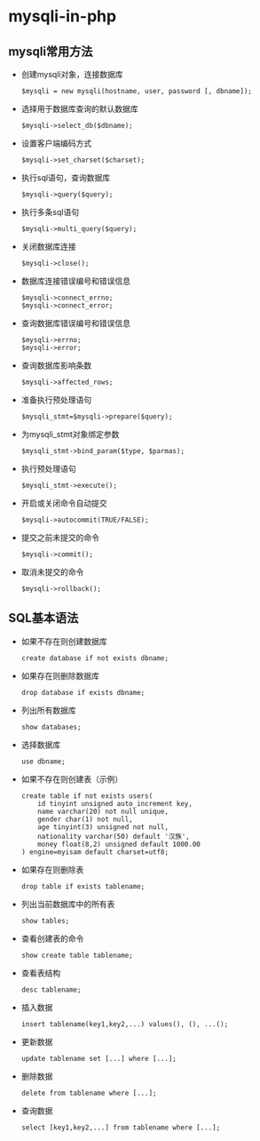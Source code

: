 # mysqli-in-php
## **mysqli常用方法**
- 创建mysqli对象，连接数据库
    ```
    $mysqli = new mysqli(hostname, user, password [, dbname]);
    ```
- 选择用于数据库查询的默认数据库
    ```
    $mysqli->select_db($dbname);
    ```
- 设置客户端编码方式
    ```
    $mysqli->set_charset($charset);
    ```
- 执行sql语句，查询数据库
    ```
    $mysqli->query($query);
    ```
- 执行多条sql语句
    ```
    $mysqli->multi_query($query);
    ```
- 关闭数据库连接
    ```
    $mysqli->close();
    ```
- 数据库连接错误编号和错误信息
    ```
    $mysqli->connect_errno;
    $mysqli->connect_error;
    ```
- 查询数据库错误编号和错误信息
    ```
    $mysqli->errno;
    $mysqli->error;
    ```
- 查询数据库影响条数
    ```
    $mysqli->affected_rows;
    ```
- 准备执行预处理语句
    ```
    $mysqli_stmt=$mysqli->prepare($query);
    ```
- 为mysqli_stmt对象绑定参数
    ```
    $mysqli_stmt->bind_param($type, $parmas);
    ```
- 执行预处理语句
    ```
    $mysqli_stmt->execute();
    ```
- 开启或关闭命令自动提交
    ```
    $mysqli->autocommit(TRUE/FALSE);
    ```
- 提交之前未提交的命令
    ```
    $mysqli->commit();
    ```
- 取消未提交的命令
    ```
    $mysqli->rollback();
    ```
## **SQL基本语法**
- 如果不存在则创建数据库
    ```
    create database if not exists dbname;
    ```
- 如果存在则删除数据库
    ```
    drop database if exists dbname;
    ```
- 列出所有数据库
    ```
    show databases;
    ```
- 选择数据库
    ```
    use dbname;
    ```
- 如果不存在则创建表（示例）
    ```
    create table if not exists users(
        id tinyint unsigned auto_increment key,
        name varchar(20) not null unique,
        gender char(1) not null,
        age tinyint(3) unsigned not null,
        nationality varchar(50) default '汉族',
        money float(8,2) unsigned default 1000.00
    ) engine=myisam default charset=utf8;
    ```
- 如果存在则删除表
    ```
    drop table if exists tablename;
    ```
- 列出当前数据库中的所有表
    ```
    show tables;
    ```
- 查看创建表的命令
    ```
    show create table tablename;
    ```
- 查看表结构
    ```
    desc tablename;
    ```
- 插入数据
    ```
    insert tablename(key1,key2,...) values(), (), ...();
    ```
- 更新数据
    ```
    update tablename set [...] where [...];
    ```
- 删除数据
    ```
    delete from tablename where [...];
    ```
- 查询数据
    ```
    select [key1,key2,...] from tablename where [...];
    ```
